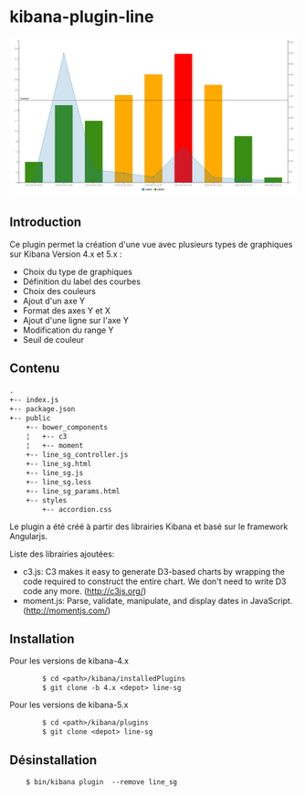 
kibana-plugin-line
==================

![screenshot](./screenshot.png)

Introduction
-------------

Ce plugin permet la création d'une vue avec plusieurs types de graphiques sur Kibana Version 4.x et 5.x :

* Choix du type de graphiques
* Définition du label des courbes
* Choix des couleurs
* Ajout d'un axe Y
* Format des axes Y et X
* Ajout d'une ligne sur l'axe Y 
* Modification du range Y
* Seuil de couleur


Contenu
-------
```
.
+-- index.js
+-- package.json
+-- public
    +-- bower_components
    ¦   +-- c3
    ¦   +-- moment
    +-- line_sg_controller.js
    +-- line_sg.html
    +-- line_sg.js
    +-- line_sg.less
    +-- line_sg_params.html
    +-- styles
        +-- accordion.css
```
Le plugin a été créé à partir des librairies Kibana et basé sur le framework Angularjs.

Liste des librairies ajoutées:

* c3.js: C3 makes it easy to generate D3-based charts by wrapping the code required to construct the entire chart. We don't need to write D3 code any more. (http://c3js.org/)
* moment.js: Parse, validate, manipulate, and display dates in JavaScript.(http://momentjs.com/)


Installation
------------

Pour les versions de kibana-4.x
```
        $ cd <path>/kibana/installedPlugins
        $ git clone -b 4.x <depot> line-sg
```

Pour les versions de kibana-5.x
```
        $ cd <path>/kibana/plugins
        $ git clone <depot> line-sg
```

Désinstallation
---------------

```
	$ bin/kibana plugin  --remove line_sg
```
